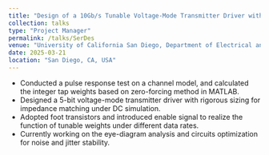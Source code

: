 ```yaml
---
title: "Design of a 10Gb/s Tunable Voltage-Mode Transmitter Driver with 3-Tap FFE in 65nm CMOS"
collection: talks
type: "Project Manager"
permalink: /talks/SerDes
venue: "University of California San Diego, Department of Electrical and Computer Engineering"
date: 2025-03-21
location: "San Diego, CA, USA"
---
```


* Conducted a pulse response test on a channel model, and calculated the integer tap weights based on zero-forcing method in MATLAB.
* Designed a 5-bit voltage-mode transmitter driver with rigorous sizing for impedance matching under DC simulation.
* Adopted foot transistors and introduced enable signal to realize the function of tunable weights under different data rates.
* Currently working on the eye-diagram analysis and circuits optimization for noise and jitter stability.
